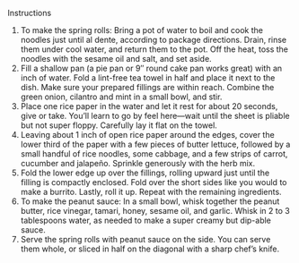 Instructions
1.	To make the spring rolls: Bring a pot of water to boil and cook the noodles just until al dente, according to package directions. Drain, rinse them under cool water, and return them to the pot. Off the heat, toss the noodles with the sesame oil and salt, and set aside.
2.	Fill a shallow pan (a pie pan or 9″ round cake pan works great) with an inch of water. Fold a lint-free tea towel in half and place it next to the dish. Make sure your prepared fillings are within reach. Combine the green onion, cilantro and mint in a small bowl, and stir.
3.	Place one rice paper in the water and let it rest for about 20 seconds, give or take. You’ll learn to go by feel here—wait until the sheet is pliable but not super floppy. Carefully lay it flat on the towel.
4.	Leaving about 1 inch of open rice paper around the edges, cover the lower third of the paper with a few pieces of butter lettuce, followed by a small handful of rice noodles, some cabbage, and a few strips of carrot, cucumber and jalapeño. Sprinkle generously with the herb mix.
5.	Fold the lower edge up over the fillings, rolling upward just until the filling is compactly enclosed. Fold over the short sides like you would to make a burrito. Lastly, roll it up. Repeat with the remaining ingredients.
6.	To make the peanut sauce: In a small bowl, whisk together the peanut butter, rice vinegar, tamari, honey, sesame oil, and garlic. Whisk in 2 to 3 tablespoons water, as needed to make a super creamy but dip-able sauce.
7.	Serve the spring rolls with peanut sauce on the side. You can serve them whole, or sliced in half on the diagonal with a sharp chef’s knife.
